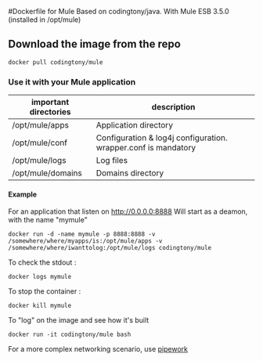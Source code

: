 #Dockerfile for Mule
Based on codingtony/java. With Mule ESB 3.5.0 (installed in /opt/mule)


## Download the image from the repo
```
docker pull codingtony/mule
```

### Use it with your Mule application
| important directories | description
|--- |---
|/opt/mule/apps | Application directory
|/opt/mule/conf | Configuration & log4j configuration. wrapper.conf is mandatory
|/opt/mule/logs | Log files
|/opt/mule/domains | Domains directory


#### Example

For an application that listen on http://0.0.0.0:8888
Will start as a deamon, with the name "mymule"


```
docker run -d -name mymule -p 8888:8888 -v /somewhere/where/myapps/is:/opt/mule/apps -v /somewhere/where/iwanttolog:/opt/mule/logs codingtony/mule
````

To check the stdout :
```
docker logs mymule
```

To stop the container :
```
docker kill mymule
```

To "log" on the image and see how it's built
```
docker run -it codingtony/mule bash
```



For a more complex networking scenario, use [pipework](https://github.com/jpetazzo/pipework "")
